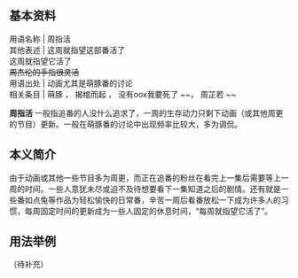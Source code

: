 **基本资料**  
---  
用语名称  |  周指活   
其他表述  |  这周就指望这部番活了   
这周就指望它活了  
~~周杰伦的手指很灵活~~  
用语出处  |  动画尤其是萌豚番的讨论   
相关条目  |  萌豚  ，  揭棺而起  ，  没有oox我要死了  ~~， 周芷若  ~~  
  
**周指活** 一般指追番的人没什么追求了，一周的生存动力只剩下动画（或其他周更的节目）更新。一般在萌豚番的讨论中出现频率比较大，多为调侃。

##  本义简介

由于动画或其他一些节目多为周更，而正在追番的粉丝在看完上一集后需要等上一周的时间。一些人意犹未尽或迫不及待想要看下一集知道之后的剧情。还有就是一些番如点兔等作品为轻松愉快的日常番，辛苦一周后看番放松一下成为许多人的习惯，每周固定时间的更新成为一些人固定的休息时间，“每周就指望它活了”。

##  用法举例

（待补充）